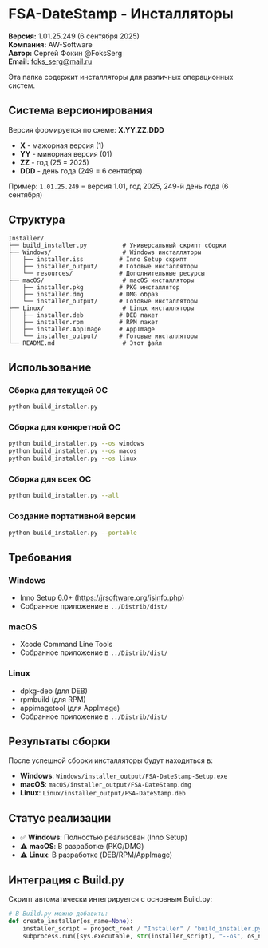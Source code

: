 # FSA-DateStamp - Инсталляторы

**Версия:** 1.01.25.249 (6 сентября 2025)  
**Компания:** AW-Software  
**Автор:** Сергей Фокин @FoksSerg  
**Email:** foks_serg@mail.ru

Эта папка содержит инсталляторы для различных операционных систем.

## Система версионирования

Версия формируется по схеме: **X.YY.ZZ.DDD**
- **X** - мажорная версия (1)
- **YY** - минорная версия (01)
- **ZZ** - год (25 = 2025)
- **DDD** - день года (249 = 6 сентября)

Пример: `1.01.25.249` = версия 1.01, год 2025, 249-й день года (6 сентября)

## Структура

```
Installer/
├── build_installer.py          # Универсальный скрипт сборки
├── Windows/                    # Windows инсталляторы
│   ├── installer.iss          # Inno Setup скрипт
│   ├── installer_output/      # Готовые инсталляторы
│   └── resources/             # Дополнительные ресурсы
├── macOS/                      # macOS инсталляторы
│   ├── installer.pkg          # PKG инсталлятор
│   ├── installer.dmg          # DMG образ
│   └── installer_output/      # Готовые инсталляторы
├── Linux/                      # Linux инсталляторы
│   ├── installer.deb          # DEB пакет
│   ├── installer.rpm          # RPM пакет
│   ├── installer.AppImage     # AppImage
│   └── installer_output/      # Готовые инсталляторы
└── README.md                   # Этот файл
```

## Использование

### Сборка для текущей ОС
```bash
python build_installer.py
```

### Сборка для конкретной ОС
```bash
python build_installer.py --os windows
python build_installer.py --os macos
python build_installer.py --os linux
```

### Сборка для всех ОС
```bash
python build_installer.py --all
```

### Создание портативной версии
```bash
python build_installer.py --portable
```

## Требования

### Windows
- Inno Setup 6.0+ (https://jrsoftware.org/isinfo.php)
- Собранное приложение в `../Distrib/dist/`

### macOS
- Xcode Command Line Tools
- Собранное приложение в `../Distrib/dist/`

### Linux
- dpkg-deb (для DEB)
- rpmbuild (для RPM)
- appimagetool (для AppImage)
- Собранное приложение в `../Distrib/dist/`

## Результаты сборки

После успешной сборки инсталляторы будут находиться в:
- **Windows**: `Windows/installer_output/FSA-DateStamp-Setup.exe`
- **macOS**: `macOS/installer_output/FSA-DateStamp.dmg`
- **Linux**: `Linux/installer_output/FSA-DateStamp.deb`

## Статус реализации

- ✅ **Windows**: Полностью реализован (Inno Setup)
- ⚠️ **macOS**: В разработке (PKG/DMG)
- ⚠️ **Linux**: В разработке (DEB/RPM/AppImage)

## Интеграция с Build.py

Скрипт автоматически интегрируется с основным Build.py:

```python
# В Build.py можно добавить:
def create_installer(os_name=None):
    installer_script = project_root / "Installer" / "build_installer.py"
    subprocess.run([sys.executable, str(installer_script), "--os", os_name])
```
